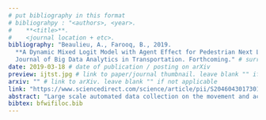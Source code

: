 ```yaml
---
# put bibliography in this format
# bibliograhpy : "<authors>, <year>.
#    **<title>**.
#    <journal location + etc>.
bibliography: "Beaulieu, A., Farooq, B., 2019.
  **A Dynamic Mixed Logit Model with Agent Effect for Pedestrian Next Location Choice Using Ubiquitous Wi-Fi Network Data**.
  Journal of Big Data Analytics in Transportation. Forthcoming." # surround Title with **<title>**
date: 2019-03-18 # date of publication / posting on arXiv
preview: ijtst.jpg # link to paper/journal thumbnail. leave blank "" if not applicable
arxiv: "" # link to arXiv. leave blank "" if not applicable
link: "https://www.sciencedirect.com/science/article/pii/S2046043017301004" # link to journal publication. leave blank "" if not applicable
abstract: "Large scale automated data collection on the movement and activities of pedestrians is a challenging problem. In a previous work we developed a network of cheap sensors that can perform larger scale data collection of pedestrian movements using WiFi signals emitted by WiFi-enabled devices (such as smartphones). The devices are deployed during an entire summer (4 months period) on a pedestrianized street spanning 14 intersections. This data is then processed to produce indicators describing the pedestrians’ behaviours, such as time spent, pedestrian density variations through time, flow of pedestrians and the tracking of trajectories and destinations over time. The use of street-level land usage data allows further conclusions to be made about the reasons for these behaviours. The indicators developed, in addition to facility usage information, are then used to develop and estimate three different dynamic next location choice models. The three models compared are a multinomial logit model (MNL), a mixed multinomial logit model (MMNL) and a mixed multinomial logit model with agent effect (MMNL-AE). The latter model is determined to be the most representative of the observed pedestrian behaviours. It can forecast the next location, within the detected area, any individual pedestrian chooses, conditioned upon its previous and current locations. The model can subsequently be used to predict future events in similar places, and help with the planning, promotion and optimization of such events."
bibtex: bfwifiloc.bib
---
```

